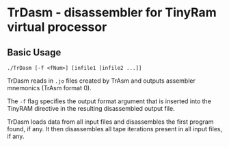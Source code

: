 # TrDasm - disassembler for TinyRam virtual processor #

## Basic Usage ##

    ./TrDasm [-f <fNum>] [infile1 [infile2 ...]]

TrDasm reads in `.jo` files created by TrAsm and outputs assembler
mnemonics (TrAsm format 0).

The `-f` flag specifies the output format argument that is inserted into
the TinyRAM directive in the resulting disassembled output file.

TrDasm loads data from all input files and disassembles the first
program found, if any. It then disassembles all tape iterations present
in all input files, if any.

